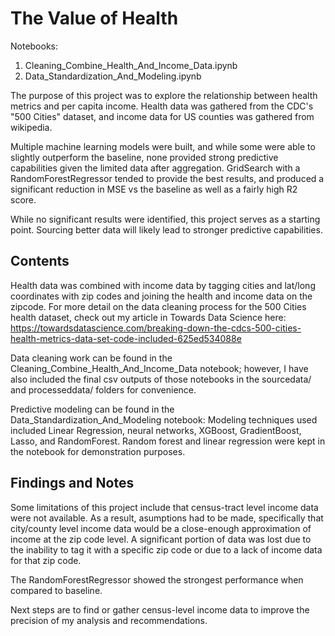 
# The Value of Health

Notebooks:
1. Cleaning_Combine_Health_And_Income_Data.ipynb
2. Data_Standardization_And_Modeling.ipynb

The purpose of this project was to explore the relationship between health metrics and per capita income.
Health data was gathered from the CDC's "500 Cities" dataset, and income data for US counties was gathered from wikipedia.

Multiple machine learning models were built, and while some were able to slightly outperform the baseline, none provided strong predictive capabilities given the limited data after aggregation.  GridSearch with a RandomForestRegressor tended to provide the best results, and produced a significant reduction in MSE vs the baseline as well as a fairly high R2 score.

While no significant results were identified, this project serves as a starting point.  Sourcing better data will likely lead to stronger predictive capabilities.

## Contents
Health data was combined with income data by tagging cities and lat/long coordinates with zip codes and joining the health and income data on the zipcode.
For more detail on the data cleaning process for the 500 Cities health dataset, check out my article in Towards Data Science here: https://towardsdatascience.com/breaking-down-the-cdcs-500-cities-health-metrics-data-set-code-included-625ed534088e

Data cleaning work can be found in the Cleaning_Combine_Health_And_Income_Data notebook; however, I have also included the final csv outputs of those notebooks in the sourcedata/ and processeddata/ folders for convenience.


Predictive modeling can be found in the Data_Standardization_And_Modeling notebook:
Modeling techniques used included Linear Regression, neural networks, XGBoost, GradientBoost, Lasso, and RandomForest.
Random forest and linear regression were kept in the notebook for demonstration purposes.


## Findings and Notes
Some limitations of this project include that census-tract level income data were not available. As a result, asumptions had to be made, specifically that city/county level income data would be a close-enough approximation of income at the zip code level. A significant portion of data was lost due to the inability to tag it with a specific zip code or due to a lack of income data for that zip code.

The RandomForestRegressor showed the strongest performance when compared to baseline.

Next steps are to find or gather census-level income data to improve the precision of my analysis and recommendations.
